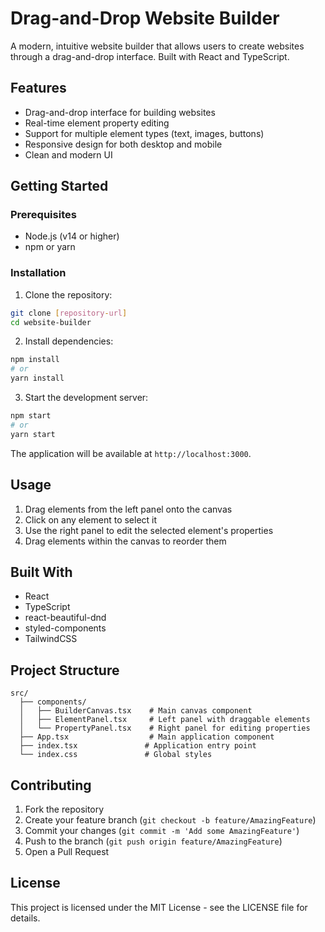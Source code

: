 # Drag-and-Drop Website Builder

A modern, intuitive website builder that allows users to create websites through a drag-and-drop interface. Built with React and TypeScript.

## Features

- Drag-and-drop interface for building websites
- Real-time element property editing
- Support for multiple element types (text, images, buttons)
- Responsive design for both desktop and mobile
- Clean and modern UI

## Getting Started

### Prerequisites

- Node.js (v14 or higher)
- npm or yarn

### Installation

1. Clone the repository:
```bash
git clone [repository-url]
cd website-builder
```

2. Install dependencies:
```bash
npm install
# or
yarn install
```

3. Start the development server:
```bash
npm start
# or
yarn start
```

The application will be available at `http://localhost:3000`.

## Usage

1. Drag elements from the left panel onto the canvas
2. Click on any element to select it
3. Use the right panel to edit the selected element's properties
4. Drag elements within the canvas to reorder them

## Built With

- React
- TypeScript
- react-beautiful-dnd
- styled-components
- TailwindCSS

## Project Structure

```
src/
  ├── components/
  │   ├── BuilderCanvas.tsx    # Main canvas component
  │   ├── ElementPanel.tsx     # Left panel with draggable elements
  │   └── PropertyPanel.tsx    # Right panel for editing properties
  ├── App.tsx                  # Main application component
  ├── index.tsx               # Application entry point
  └── index.css               # Global styles
```

## Contributing

1. Fork the repository
2. Create your feature branch (`git checkout -b feature/AmazingFeature`)
3. Commit your changes (`git commit -m 'Add some AmazingFeature'`)
4. Push to the branch (`git push origin feature/AmazingFeature`)
5. Open a Pull Request

## License

This project is licensed under the MIT License - see the LICENSE file for details. 